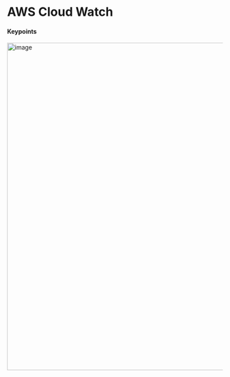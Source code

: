 # AWS Cloud Watch

#### Keypoints

<img width="763" alt="image" src="https://github.com/cskarthik22/Notes/assets/38231831/66ba61e6-4309-4aa3-a730-b81af2283a98">
